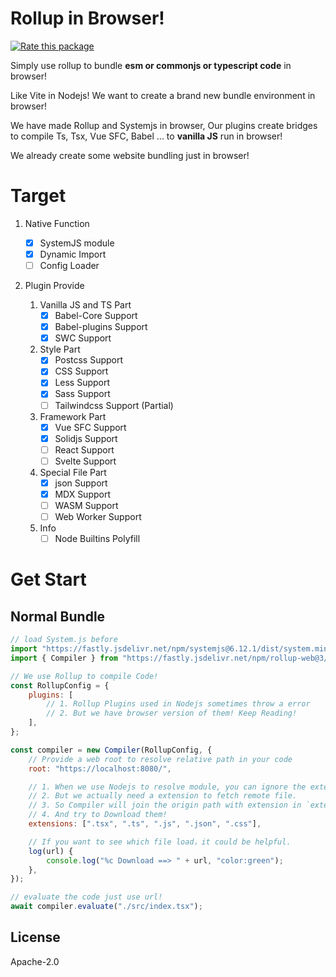 # Rollup in Browser!

[![Rate this package](https://badges.openbase.com/js/rating/rollup-web.svg?token=wXaeU/WNjI4arFZ57urey3yM3dt5S5jEGK5pg7R1Rzo=)](https://openbase.com/js/rollup-web?utm_source=embedded&utm_medium=badge&utm_campaign=rate-badge)

Simply use rollup to bundle **esm or commonjs or typescript code** in browser!

Like Vite in Nodejs! We want to create a brand new bundle environment in browser!

We have made Rollup and Systemjs in browser, Our plugins create bridges to compile Ts, Tsx, Vue SFC, Babel ... to **vanilla JS** run in browser!

We already create some website bundling just in browser!

# Target

1. Native Function

    - [x] SystemJS module
    - [x] Dynamic Import
    - [ ] Config Loader

2. Plugin Provide
    1. Vanilla JS and TS Part
        - [x] Babel-Core Support
        - [x] Babel-plugins Support
        - [x] SWC Support
    2. Style Part
        - [x] Postcss Support
        - [x] CSS Support
        - [x] Less Support
        - [x] Sass Support
        - [ ] Tailwindcss Support (Partial)
    3. Framework Part
        - [x] Vue SFC Support
        - [x] Solidjs Support
        - [ ] React Support
        - [ ] Svelte Support
    4. Special File Part
        - [x] json Support
        - [x] MDX Support
        - [ ] WASM Support
        - [ ] Web Worker Support
    5. Info
        - [ ] Node Builtins Polyfill

# Get Start

## Normal Bundle

```js
// load System.js before
import "https://fastly.jsdelivr.net/npm/systemjs@6.12.1/dist/system.min.js";
import { Compiler } from "https://fastly.jsdelivr.net/npm/rollup-web@3/dist/index.js";

// We use Rollup to compile Code!
const RollupConfig = {
    plugins: [
        // 1. Rollup Plugins used in Nodejs sometimes throw a error
        // 2. But we have browser version of them! Keep Reading!
    ],
};

const compiler = new Compiler(RollupConfig, {
    // Provide a web root to resolve relative path in your code
    root: "https://localhost:8080/",

    // 1. When we use Nodejs to resolve module, you can ignore the extension of file.
    // 2. But we actually need a extension to fetch remote file.
    // 3. So Compiler will join the origin path with extension in `extensions` each.
    // 4. And try to Download them!
    extensions: [".tsx", ".ts", ".js", ".json", ".css"],

    // If you want to see which file load，it could be helpful.
    log(url) {
        console.log("%c Download ==> " + url, "color:green");
    },
});

// evaluate the code just use url!
await compiler.evaluate("./src/index.tsx");
```

## License

Apache-2.0
